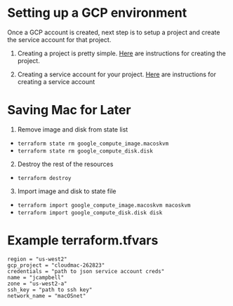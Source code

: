 # Setting up a GCP environment

Once a GCP account is created, next step is to setup a project and create the service account for that project.

1. Creating a project is pretty simple. [Here](https://cloud.google.com/appengine/docs/standard/nodejs/building-app/creating-project) are instructions for creating the project.

2. Creating a service account for your project. [Here](https://support.google.com/cloud/answer/6158849#serviceaccounts) are instructions for creating a service account

# Saving Mac for Later

 1. Remove image and disk from state list
 - `terraform state rm google_compute_image.macoskvm`
 - `terraform state rm google_compute_disk.disk`

 2. Destroy the rest of the resources
 - `terraform destroy`

 3. Import image and disk to state file
 - `terraform import google_compute_image.macoskvm macoskvm`
 - `terraform import google_compute_disk.disk disk`

# Example terraform.tfvars

```
region = "us-west2"
gcp_project = "cloudmac-262823"
credentials = "path to json service account creds"
name = "jcampbell"
zone = "us-west2-a"
ssh_key = "path to ssh key"
network_name = "macOSnet"
```
